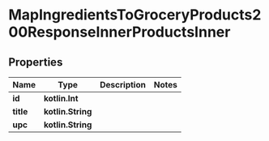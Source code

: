 
# MapIngredientsToGroceryProducts200ResponseInnerProductsInner

## Properties
| Name | Type | Description | Notes |
| ------------ | ------------- | ------------- | ------------- |
| **id** | **kotlin.Int** |  |  |
| **title** | **kotlin.String** |  |  |
| **upc** | **kotlin.String** |  |  |



